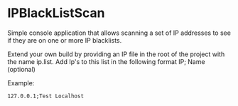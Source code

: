 # IPBlackListScan
Simple console application that allows scanning a set of IP addresses to see if they are on one or more IP blacklists.

Extend your own build by providing an IP file in the root of the project with the name ip.list. Add Ip's to this list in the following format IP; Name (optional)

Example:
```
127.0.0.1;Test Localhost
```
